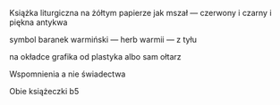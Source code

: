Książka liturgiczna na żółtym papierze jak mszał — czerwony i czarny i piękna antykwa

symbol baranek warmiński — herb warmii — z tyłu

na okładce grafika od plastyka albo sam ołtarz



Wspomnienia a nie świadectwa



Obie książeczki b5



